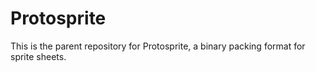 # Protosprite

This is the parent repository for Protosprite, a binary packing format for sprite sheets.